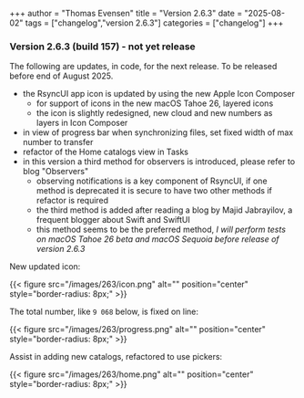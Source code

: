 +++
author = "Thomas Evensen"
title = "Version 2.6.3"
date = "2025-08-02"
tags = ["changelog","version 2.6.3"]
categories = ["changelog"]
+++

### Version 2.6.3 (build 157) - not yet release

The following are updates, in code, for the next release. To be released before end of August 2025.

- the RsyncUI app icon is updated by using the new Apple Icon Composer
  - for support of icons in the new macOS Tahoe 26, layered icons
  - the icon is slightly redesigned, new cloud and new numbers as layers in Icon Composer
- in view of progress bar when synchronizing files, set fixed width of max number to transfer
- refactor of the Home catalogs view in Tasks
- in this version a third method for observers is introduced, please refer to blog "Observers"
  - observing notifications is a key component of RsyncUI, if one method is deprecated it is secure to have two other methods if refactor is required
  - the third method is added after reading a blog by Majid Jabrayilov, a frequent blogger about Swift and SwiftUI
  - this method seems to be the preferred method, *I will perform tests on macOS Tahoe 26 beta and macOS Sequoia before release of version 2.6.3*

New updated icon:

{{< figure src="/images/263/icon.png" alt="" position="center" style="border-radius: 8px;" >}}

The total number, like `9 068` below, is fixed on line:

{{< figure src="/images/263/progress.png" alt="" position="center" style="border-radius: 8px;" >}}

Assist in adding new catalogs, refactored to use pickers:

{{< figure src="/images/263/home.png" alt="" position="center" style="border-radius: 8px;" >}}


